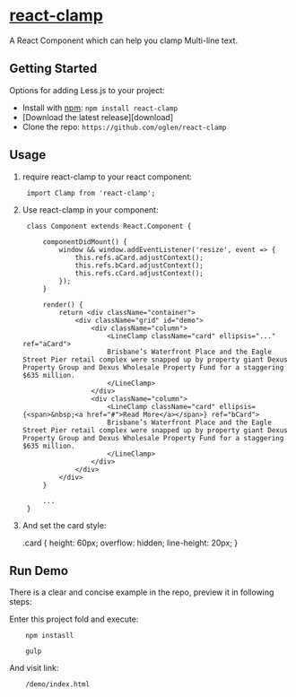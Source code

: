 # [react-clamp](https://github.com/oglen/react-clamp)

A React Component which can help you clamp Multi-line text.

## Getting Started

Options for adding Less.js to your project:

* Install with [npm](https://npmjs.org): `npm install react-clamp`
* [Download the latest release][download]
* Clone the repo: `https://github.com/oglen/react-clamp`

## Usage

1. require react-clamp to your react component:

        import Clamp from 'react-clamp';

2. Use react-clamp in your component:

        class Component extends React.Component {

            componentDidMount() {
                window && window.addEventListener('resize', event => {
                    this.refs.aCard.adjustContext();
                    this.refs.bCard.adjustContext();
                    this.refs.cCard.adjustContext();
                });
            }

            render() {
                return <div className="container">
                    <div className="grid" id="demo">
                        <div className="column">
                            <LineClamp className="card" ellipsis="..." ref="aCard">
                            Brisbane’s Waterfront Place and the Eagle Street Pier retail complex were snapped up by property giant Dexus Property Group and Dexus Wholesale Property Fund for a staggering $635 million.
                            </LineClamp>
                        </div>
                        <div className="column">
                            <LineClamp className="card" ellipsis={<span>&nbsp;<a href="#">Read More</a></span>} ref="bCard">
                            Brisbane’s Waterfront Place and the Eagle Street Pier retail complex were snapped up by property giant Dexus Property Group and Dexus Wholesale Property Fund for a staggering $635 million.
                            </LineClamp>
                        </div>
                    </div>
                </div>
            }

            ...
        }
3. And set the card style:

    .card {
      height: 60px;
      overflow: hidden;
      line-height: 20px;
    }

## Run Demo

There is a clear and concise example in the repo, preview it in following steps:

Enter this project fold and execute:

        npm instasll

        gulp

And visit link:

        /demo/index.html